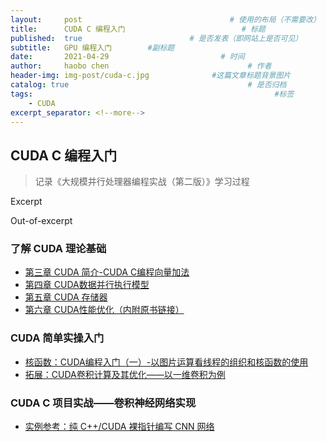 ```yaml
---
layout:     post   				                 # 使用的布局（不需要改）
title:      CUDA C 编程入门 				         # 标题
published:  true                        # 是否发表（即网站上是否可见）
subtitle:   GPU 编程入门        #副标题
date:       2021-04-29 			               # 时间
author:     haobo chen 						         # 作者
header-img: img-post/cuda-c.jpg 	         #这篇文章标题背景图片
catalog: true 						                 # 是否归档
tags:								                       #标签
    - CUDA
excerpt_separator: <!--more-->
---
```



## CUDA C 编程入门
> 记录《大规模并行处理器编程实战（第二版）》学习过程

Excerpt
<!--more-->
Out-of-excerpt

### 了解 CUDA 理论基础
+ [第三章 CUDA 简介-CUDA C编程向量加法](https://blog.csdn.net/qq_40491305/article/details/114528176)
+ [第四章 CUDA数据并行执行模型](https://blog.csdn.net/qq_40491305/article/details/116235878)
+ [第五章 CUDA 存储器](https://blog.csdn.net/qq_40491305/article/details/116236291)
+ [第六章 CUDA性能优化（内附原书链接）](https://blog.csdn.net/qq_40491305/article/details/116236526)

### CUDA 简单实操入门
+ [核函数：CUDA编程入门（一）-以图片运算看线程的组织和核函数的使用](https://blog.csdn.net/qq_40491305/article/details/116235636)
+ [拓展：CUDA卷积计算及其优化——以一维卷积为例](https://blog.csdn.net/qq_40491305/article/details/116236956)

### CUDA C 项目实战——卷积神经网络实现
+ [实例参考：纯 C++/CUDA 裸指针编写 CNN 网络](https://github.com/hbchen121/SimpleCNN_Release)

